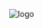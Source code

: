 <p align="center">
    <img
      src="https://github.com/pyomeca/biorbd_design/blob/main/logo_png/biorbd_suite_logo.png"
      alt="logo"
    />
</p>
